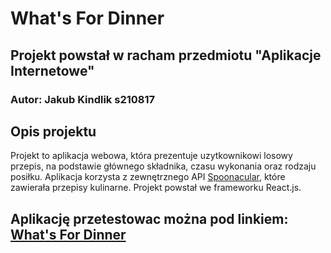 # What's For Dinner
## Projekt powstał w racham przedmiotu "Aplikacje Internetowe"
### Autor: Jakub Kindlik s210817

## Opis projektu
Projekt to aplikacja webowa, która prezentuje uzytkownikowi losowy przepis, na podstawie głównego składnika, czasu wykonania oraz rodzaju posiłku. Aplikacja korzysta z zewnętrznego API [Spoonacular](https://rapidapi.com/spoonacular/api/recipe-food-nutrition), które zawierała przepisy kulinarne. Projekt powstał we frameworku React.js.

## Aplikację przetestowac można pod linkiem: [What's For Dinner](https://whats-for-dinner.fun/)

